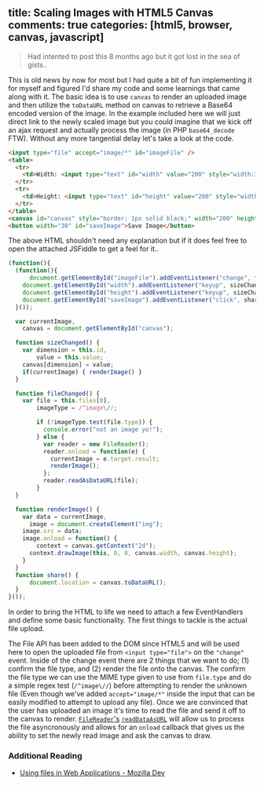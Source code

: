 title: Scaling Images with HTML5 Canvas
comments: true
categories: [html5, browser, canvas, javascript]
---
> Had intented to post this 8 months ago but it got lost in the sea of gists..

This is old news by now for most but I had quite a bit of fun implementing it for myself and figured I'd share my code and some learnings that came along with it. The basic idea is to use `canvas` to render an uploaded image and then utilize the `toDataURL` method on canvas to retrieve a Base64 encoded version of the image. In the example included here we will just direct link to the newly scaled image but you could imagine that we kick off an ajax request and actually process the image (in PHP `base64_decode` FTW). Without any more tangential delay let's take a look at the code.

```html
<input type="file" accept="image/*" id="imageFile" />
<table>
  <tr>
    <td>Width: <input type="text" id="width" value="200" style="width:30; margin-left: 20px;" /></td>
  </tr>
  <tr>
    <td>Height: <input type="text" id="height" value="200" style="width:30; margin-left: 20px;" /></td>
  </tr>
</table>
<canvas id="canvas" style="border: 1px solid black;" width="200" height="200"></canvas>
<button width="30" id="saveImage">Save Image</button>
```
The above HTML shouldn't need any explanation but if it does feel free to open the attached JSFiddle to get a feel for it..

```javascript
(function(){
  (function(){
      document.getElementById("imageFile").addEventListener("change", fileChanged, false);
    document.getElementById("width").addEventListener("keyup", sizeChanged, false);
    document.getElementById("height").addEventListener("keyup", sizeChanged, false);
    document.getElementById("saveImage").addEventListener("click", share, false);
  }());

  var currentImage,
    canvas = document.getElementById("canvas");

  function sizeChanged() {
    var dimension = this.id,
        value = this.value;
    canvas[dimension] = value;
    if(currentImage) { renderImage() }
  }

  function fileChanged() {
    var file = this.files[0],
        imageType = /^image\//;

        if (!imageType.test(file.type)) {
          console.error("not an image yo!");
        } else {
          var reader = new FileReader();
          reader.onload = function(e) {
            currentImage = e.target.result;
            renderImage();
          };
          reader.readAsDataURL(file);
        }
  }

  function renderImage() {
    var data = currentImage,
      image = document.createElement("img");
    image.src = data;
    image.onload = function() {
        context = canvas.getContext("2d");
      context.drawImage(this, 0, 0, canvas.width, canvas.height);
    }
  }
  function share() {
      document.location = canvas.toDataURL();
  }
}());
```

In order to bring the HTML to life we need to attach a few EventHandlers and define some basic functionality. The first things to tackle is the actual file upload.

The File API has been added to the DOM since HTML5 and will be used here to open the uploaded file from `<input type="file">` on the `"change"` event. Inside of the change event there are 2 things that we want to do; (1) confirm the file type, and (2) render the file onto the canvas. The confirm the file type we can use the MIME type given to use from `file.type` and do a simple regex test (`/^image\//`) before attempting to render the unknown file (Even though we've added `accept="image/*"` inside the input that can be easily modified to attempt to upload any file). Once we are convinced that the user has uploaded an image it's time to read the file and send it off to the canvas to render. [`FileReader`'s](https://developer.mozilla.org/en-US/docs/Web/API/FileReader) [`readDataAsURL`](https://developer.mozilla.org/en-US/docs/Web/API/FileReader/readAsDataURL) will allow us to process the file asyncronously and allows for an `onload` callback that gives us the ability to set the newly read image and ask the canvas to draw.


### Additional Reading
- [Using files in Web Applications - Mozilla Dev](https://developer.mozilla.org/en-US/docs/Using_files_from_web_applications)

